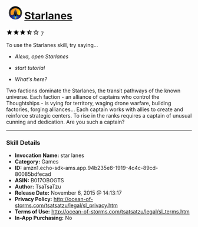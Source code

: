 # &nbsp;<img src="skill_icon" alt="Starlanes icon" width="36"> [Starlanes](http://alexa.amazon.com/#skills/amzn1.echo-sdk-ams.app.94b235e8-1919-4c4c-89cd-80085bdfecad)
![3.8 stars](../../images/ic_star_black_18dp_1x.png)![3.8 stars](../../images/ic_star_black_18dp_1x.png)![3.8 stars](../../images/ic_star_black_18dp_1x.png)![3.8 stars](../../images/ic_star_half_black_18dp_1x.png)![3.8 stars](../../images/ic_star_border_black_18dp_1x.png) 7

To use the Starlanes skill, try saying...

* *Alexa, open Starlanes*

* *start tutorial*

* *What's here?*

Two factions dominate the Starlanes, the transit pathways of the known universe. Each faction - an alliance of captains who control the Thoughtships - is vying for territory, waging drone warfare, building factories, forging alliances... Each captain works with allies to create and reinforce strategic centers. To rise in the ranks requires a captain of unusual cunning and dedication. Are you such a captain?

***

### Skill Details

* **Invocation Name:** star lanes
* **Category:** Games
* **ID:** amzn1.echo-sdk-ams.app.94b235e8-1919-4c4c-89cd-80085bdfecad
* **ASIN:** B017OBOGTS
* **Author:** TsaTsaTzu
* **Release Date:** November 6, 2015 @ 14:13:17
* **Privacy Policy:** http://ocean-of-storms.com/tsatsatzu/legal/sl_privacy.htm
* **Terms of Use:** http://ocean-of-storms.com/tsatsatzu/legal/sl_terms.htm
* **In-App Purchasing:** No
